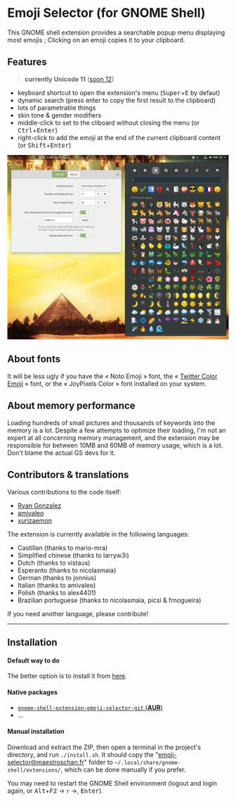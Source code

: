 # Emoji Selector (for GNOME Shell)

This GNOME shell extension provides a searchable popup menu displaying most emojis ; Clicking on an emoji copies it to your clipboard.

## Features

>**currently Unicode 11** ([soon 12](https://github.com/maoschanz/emoji-selector-for-gnome/issues/28))

- keyboard shortcut to open the extension's menu (<kbd>Super</kbd>+<kbd>E</kbd> by defaut)
- dynamic search (press enter to copy the first result to the clipboard)
- lots of parametrable things
- skin tone & gender modifiers
- middle-click to set to the cliboard without closing the menu (or <kbd>Ctrl</kbd>+<kbd>Enter</kbd>)
- right-click to add the emoji at the end of the current clipboard content (or <kbd>Shift</kbd>+<kbd>Enter</kbd>)

![Screenshot](./screenshot_v19.png)

## About fonts

It will be less ugly if you have the « Noto Emoji » font, the
« [Twitter Color Emoji](https://github.com/eosrei/twemoji-color-font/releases) »
font, or the « JoyPixels Color » font installed on your system.

## About memory performance

Loading hundreds of small pictures and thousands of keywords into the memory is
a lot. Despite a few attempts to optimize their loading, I'm not an expert at
all concerning memory management, and the extension may be responsible for
between 10MB and 60MB of memory usage, which is a lot. Don't blame the actual GS
devs for it.

## Contributors & translations

Various contributions to the code itself:

- [Ryan Gonzalez](https://github.com/kirbyfan64)
- [amivaleo](https://github.com/amivaleo)
- [xurizaemon](https://github.com/xurizaemon)

<!--TODO bah eux ^ ils sont pas crédités dans l'UI du coup ??-->

The extension is currently available in the following languages:

- Castillan (thanks to mario-mra)
- Simplified chinese (thanks to larryw3i)
- Dutch (thanks to vistaus)
- Esperanto (thanks to nicolasmaia)
- German (thanks to jonnius)
- Italian (thanks to amivaleo)
- Polish (thanks to alex4401)
- Brazilian portuguese (thanks to nicolasmaia, picsi & frnogueira)
<!-- TODO if no update from them, manually add their names to the .po files
          before the release -->

If you need another language, please contribute!

----

## Installation

#### Default way to do

The better option is to install it from [here](https://extensions.gnome.org/extension/1162/emoji-selector/).

#### Native packages

- [`gnome-shell-extension-emoji-selector-git` (**AUR**)](https://aur.archlinux.org/packages/gnome-shell-extension-emoji-selector-git/)
- ...<!-- TODO à compléter -->

#### Manual installation

Download and extract the ZIP, then open a terminal in the project's directory,
and run `./install.sh`. It should copy the "emoji-selector@maestroschan.fr"
folder to `~/.local/share/gnome-shell/extensions/`, which can be done manually
if you prefer.

You may need to restart the GNOME Shell environment (logout and login again, or
<kbd>Alt</kbd>+<kbd>F2</kbd> -> `r` ->, <kbd>Enter</kbd>).

